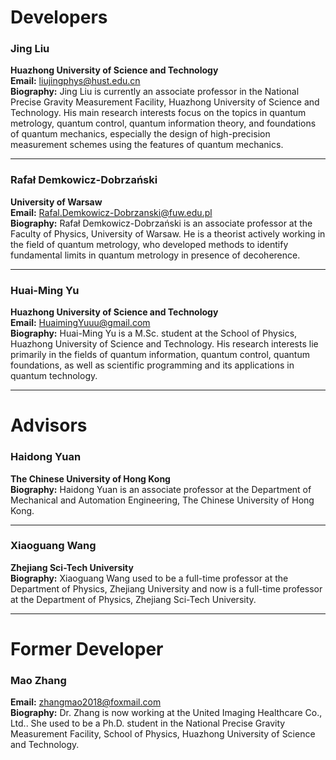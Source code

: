 # Developers

### **Jing Liu**
**Huazhong University of Science and Technology**  
**Email:** <liujingphys@hust.edu.cn>  
**Biography:** Jing Liu is currently an associate professor in the National Precise Gravity 
Measurement Facility, Huazhong University of Science and Technology. His main research interests 
focus on the topics in quantum metrology, quantum control, quantum information theory, and 
foundations of quantum mechanics, especially the design of high-precision measurement schemes 
using the features of quantum mechanics.

---

### **Rafał Demkowicz-Dobrzański**  
**University of Warsaw**  
**Email:** <Rafal.Demkowicz-Dobrzanski@fuw.edu.pl>  
**Biography:** Rafał Demkowicz-Dobrzański is an associate professor at the Faculty of Physics, 
University of Warsaw. He is a theorist actively working in the field of quantum metrology, 
who developed methods to identify fundamental limits in quantum metrology in presence of 
decoherence.

---
### **Huai-Ming Yu**  
**Huazhong University of Science and Technology**  
**Email:** <HuaimingYuuu@gmail.com>  
**Biography:** Huai-Ming Yu is a M.Sc. student at the School of Physics, Huazhong University of 
Science and Technology. His research interests lie primarily in the fields of quantum information,
quantum control, quantum foundations, as well as scientific programming and its applications in
quantum technology.

---

# Advisors

### **Haidong Yuan**  
**The Chinese University of Hong Kong**  
**Biography:** Haidong Yuan is an associate professor at the Department of Mechanical 
and Automation Engineering, The Chinese University of Hong Kong.

---

### **Xiaoguang Wang**  
**Zhejiang Sci-Tech University**  
**Biography:** Xiaoguang Wang used to be a full-time professor at the Department of Physics, Zhejiang University and now is a full-time professor at the Department of Physics, Zhejiang Sci-Tech University.


---
# Former Developer

### **Mao Zhang**  
**Email:** <zhangmao2018@foxmail.com>  
**Biography:** Dr. Zhang is now working at the United Imaging Healthcare Co., Ltd.. She used to be a Ph.D. student in the National Precise Gravity Measurement Facility, School of Physics, Huazhong University of Science and Technology. 